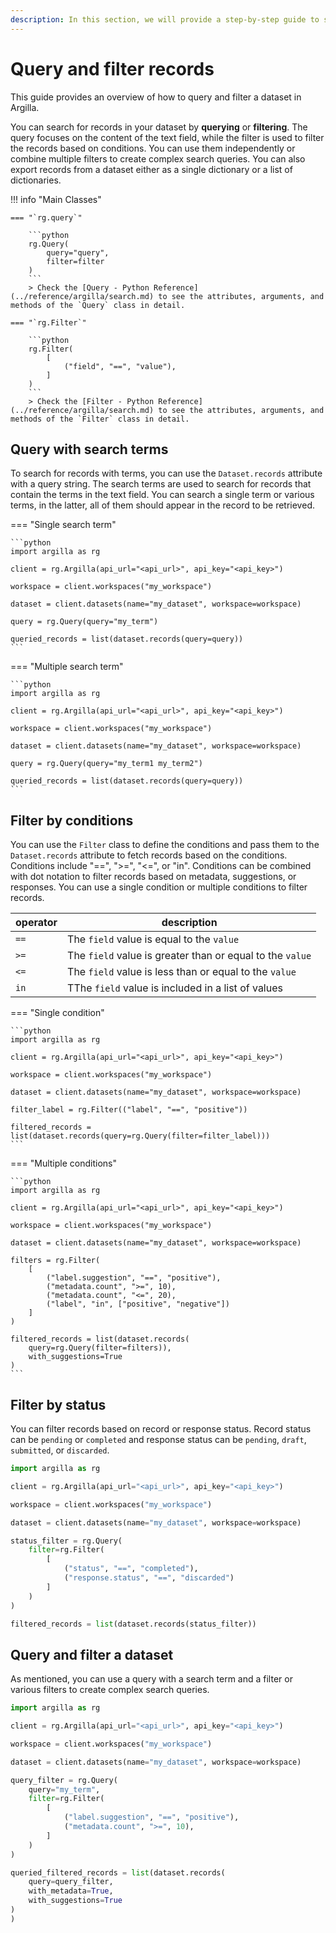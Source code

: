 ```yaml
---
description: In this section, we will provide a step-by-step guide to show how to filter and query a dataset.
---
```


# Query and filter records

This guide provides an overview of how to query and filter a dataset in Argilla.

You can search for records in your dataset by **querying** or **filtering**. The query focuses on the content of the text field, while the filter is used to filter the records based on conditions. You can use them independently or combine multiple filters to create complex search queries. You can also export records from a dataset either as a single dictionary or a list of dictionaries.

!!! info "Main Classes"

    === "`rg.query`"

        ```python
        rg.Query(
            query="query",
            filter=filter
        )
        ```
        > Check the [Query - Python Reference](../reference/argilla/search.md) to see the attributes, arguments, and methods of the `Query` class in detail.

    === "`rg.Filter`"

        ```python
        rg.Filter(
            [
                ("field", "==", "value"),
            ]
        )
        ```
        > Check the [Filter - Python Reference](../reference/argilla/search.md) to see the attributes, arguments, and methods of the `Filter` class in detail.

## Query with search terms

To search for records with terms, you can use the `Dataset.records` attribute with a query string. The search terms are used to search for records that contain the terms in the text field. You can search a single term or various terms, in the latter, all of them should appear in the record to be retrieved.

=== "Single search term"

    ```python
    import argilla as rg

    client = rg.Argilla(api_url="<api_url>", api_key="<api_key>")

    workspace = client.workspaces("my_workspace")

    dataset = client.datasets(name="my_dataset", workspace=workspace)

    query = rg.Query(query="my_term")

    queried_records = list(dataset.records(query=query))
    ```

=== "Multiple search term"

    ```python
    import argilla as rg

    client = rg.Argilla(api_url="<api_url>", api_key="<api_key>")

    workspace = client.workspaces("my_workspace")

    dataset = client.datasets(name="my_dataset", workspace=workspace)

    query = rg.Query(query="my_term1 my_term2")

    queried_records = list(dataset.records(query=query))
    ```

## Filter by conditions

You can use the `Filter` class to define the conditions and pass them to the `Dataset.records` attribute to fetch records based on the conditions. Conditions include "==", ">=", "<=", or "in". Conditions can be combined with dot notation to filter records based on metadata, suggestions, or responses. You can use a single condition or multiple conditions to filter records.

| operator | description |
|----------|-------------|
| `==`     | The `field` value is equal to the `value` |
| `>=`     | The `field` value is greater than or equal to the `value` |
| `<=`     | The `field` value is less than or equal to the `value` |
| `in`     | TThe `field` value is included in a list of values |

=== "Single condition"

    ```python
    import argilla as rg

    client = rg.Argilla(api_url="<api_url>", api_key="<api_key>")

    workspace = client.workspaces("my_workspace")

    dataset = client.datasets(name="my_dataset", workspace=workspace)

    filter_label = rg.Filter(("label", "==", "positive"))

    filtered_records = list(dataset.records(query=rg.Query(filter=filter_label)))
    ```

=== "Multiple conditions"

    ```python
    import argilla as rg

    client = rg.Argilla(api_url="<api_url>", api_key="<api_key>")

    workspace = client.workspaces("my_workspace")

    dataset = client.datasets(name="my_dataset", workspace=workspace)

    filters = rg.Filter(
        [
            ("label.suggestion", "==", "positive"),
            ("metadata.count", ">=", 10),
            ("metadata.count", "<=", 20),
            ("label", "in", ["positive", "negative"])
        ]
    )

    filtered_records = list(dataset.records(
        query=rg.Query(filter=filters)),
        with_suggestions=True
    )
    ```

## Filter by status

You can filter records based on record or response status. Record status can be `pending` or `completed` and response status can be `pending`, `draft`, `submitted`, or `discarded`.

```python
import argilla as rg

client = rg.Argilla(api_url="<api_url>", api_key="<api_key>")

workspace = client.workspaces("my_workspace")

dataset = client.datasets(name="my_dataset", workspace=workspace)

status_filter = rg.Query(
    filter=rg.Filter(
        [
            ("status", "==", "completed"),
            ("response.status", "==", "discarded")
        ]
    )
)

filtered_records = list(dataset.records(status_filter))
```

## Query and filter a dataset

As mentioned, you can use a query with a search term and a filter or various filters to create complex search queries.

```python
import argilla as rg

client = rg.Argilla(api_url="<api_url>", api_key="<api_key>")

workspace = client.workspaces("my_workspace")

dataset = client.datasets(name="my_dataset", workspace=workspace)

query_filter = rg.Query(
    query="my_term",
    filter=rg.Filter(
        [
            ("label.suggestion", "==", "positive"),
            ("metadata.count", ">=", 10),
        ]
    )
)

queried_filtered_records = list(dataset.records(
    query=query_filter,
    with_metadata=True,
    with_suggestions=True
)
)
```
